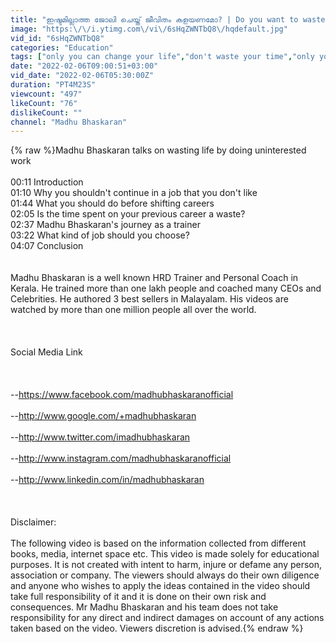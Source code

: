 ```yaml
---
title: "ഇഷ്ടമില്ലാത്ത ജോലി ചെയ്ത് ജീവിതം കളയണമോ? | Do you want to waste your life doing work you don't like?"
image: "https:\/\/i.ytimg.com\/vi\/6sHqZWNTbQ8\/hqdefault.jpg"
vid_id: "6sHqZWNTbQ8"
categories: "Education"
tags: ["only you can change your life","don't waste your time","only you are responsible for your life"]
date: "2022-02-06T09:00:51+03:00"
vid_date: "2022-02-06T05:30:00Z"
duration: "PT4M23S"
viewcount: "497"
likeCount: "76"
dislikeCount: ""
channel: "Madhu Bhaskaran"
---
```

{% raw %}Madhu Bhaskaran talks on wasting life by doing uninterested work<br /><br />00:11 Introduction <br />01:10 Why you shouldn't continue in a job that you don't like<br />01:44 What you should do before shifting careers <br />02:05 Is the time spent on your previous career a waste?<br />02:37 Madhu Bhaskaran's journey as a trainer<br />03:22 What kind of job should you choose?<br />04:07 Conclusion <br /><br /><br />Madhu Bhaskaran is a well known HRD Trainer and Personal Coach in Kerala. He trained more than one lakh people and coached many CEOs and Celebrities. He authored 3 best sellers in Malayalam. His videos are watched by more than one million people all over the world.<br /><br /><br /><br />Social Media Link<br /><br /><br /><br />--<a rel="nofollow" target="blank" href="https://www.facebook.com/madhubhaskaranofficial">https://www.facebook.com/madhubhaskaranofficial</a><br /><br />--<a rel="nofollow" target="blank" href="http://www.google.com/+madhubhaskaran">http://www.google.com/+madhubhaskaran</a><br /><br />--<a rel="nofollow" target="blank" href="http://www.twitter.com/imadhubhaskaran">http://www.twitter.com/imadhubhaskaran</a><br /><br />--<a rel="nofollow" target="blank" href="http://www.instagram.com/madhubhaskaranofficial">http://www.instagram.com/madhubhaskaranofficial</a><br /><br />--<a rel="nofollow" target="blank" href="http://www.linkedin.com/in/madhubhaskaran">http://www.linkedin.com/in/madhubhaskaran</a><br /><br /><br /><br />Disclaimer:<br /><br />The following video is based on the information collected from different books, media, internet space etc. This video is made solely for educational purposes. It is not created with intent to harm, injure or defame any person, association or company. The viewers should always do their own diligence and anyone who wishes to apply the ideas contained in the video should take full responsibility of it and it is done on their own risk and consequences. Mr Madhu Bhaskaran and his team does not take responsibility for any direct and indirect damages on account of any actions taken based on the video. Viewers discretion is advised.{% endraw %}
